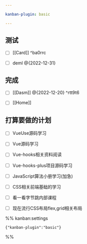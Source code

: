 ```yaml
---

kanban-plugin: basic

---
```


## 测试

- [ ] [[Card]] ^ba0rrc
- [ ] deml @{2022-12-31}


## 完成

- [ ] [[Dasm]] @{2022-12-20} ^rtt9t6
- [ ] [[Home]]


## 打算要做的计划

- [ ] VueUse源码学习
- [ ] Vue源码学习
- [ ] Vue-hooks相关资料阅读
- [ ] Vue-hooks-plus项目源码学习
- [ ] JavaScript算法小册学习(加急)
- [ ] CSS相关前端基础的学习
- [ ] 看一看字节跳内部课程
- [ ] 现在流行CSS布局flex,grid相关布局




%% kanban:settings
```
{"kanban-plugin":"basic"}
```
%%